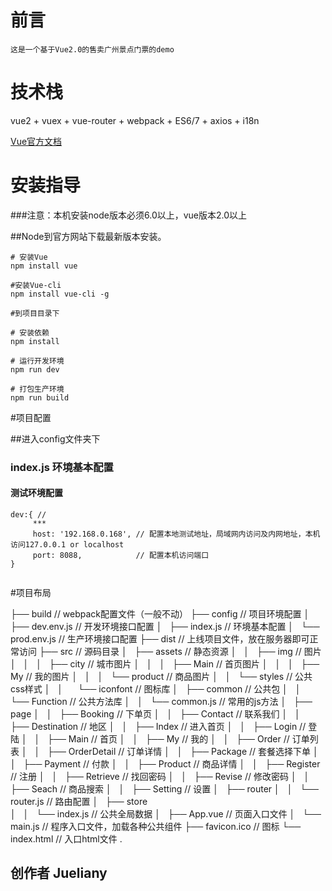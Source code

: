 # 前言

	这是一个基于Vue2.0的售卖广州景点门票的demo

# 技术栈

vue2 + vuex + vue-router + webpack + ES6/7 + axios + i18n

[Vue官方文档](https://cn.vuejs.org/)

# 安装指导

###注意：本机安装node版本必须6.0以上，vue版本2.0以上

##Node到官方网站下载最新版本安装。

``` 
# 安装Vue
npm install vue

#安装Vue-cli
npm install vue-cli -g

#到项目目录下

# 安装依赖
npm install

# 运行开发环境
npm run dev

# 打包生产环境
npm run build

```
#项目配置


##进入config文件夹下


### index.js 环境基本配置

#### 测试环境配置

```
dev:{ //
	 ***
	 host: '192.168.0.168', // 配置本地测试地址，局域网内访问及内网地址，本机访问127.0.0.1 or localhost
   	 port: 8088, 			// 配置本机访问端口 
}


```

#项目布局

├── build                                       // webpack配置文件（一般不动）
├── config                                      // 项目环境配置
│   ├── dev.env.js                              // 开发环境接口配置
│   ├── index.js                             	// 环境基本配置
│   └── prod.env.js                             // 生产环境接口配置
├── dist                                        // 上线项目文件，放在服务器即可正常访问
├── src                                         // 源码目录
│   ├── assets                             		// 静态资源
│   │   ├── img                              	// 图片
│   │   │   ├── city              			    // 城市图片
│   │   │   ├── Main                		    // 首页图片
│   │   │   ├── My               				// 我的图片
│   │   │   └── product                		    // 商品图片
│   │   └── styles								// 公共css样式
│   │       └── iconfont               		    // 图标库
│   ├── common                                  // 公共包
│   │   └── Function                            // 公共方法库
│   │   	└── common.js               		// 常用的js方法
│   ├── page
│   │   ├── Booking								// 下单页
│   │   ├── Contact								// 联系我们
│   │   ├── Destination							// 地区
│   │   ├── Index								// 进入首页
│   │   ├── Login								// 登陆
│   │   ├── Main								// 首页
│   │   ├── My									// 我的
│   │   ├── Order								// 订单列表
│   │   ├── OrderDetail							// 订单详情
│   │   ├── Package								// 套餐选择下单
│   │   ├── Payment								// 付款
│   │   ├── Product								// 商品详情
│   │   ├── Register							// 注册
│   │   ├── Retrieve							// 找回密码
│   │   ├── Revise								// 修改密码
│   │   ├── Seach								// 商品搜索
│   │   ├── Setting								// 设置
│   ├── router
│   │   └── router.js                           // 路由配置
│   ├── store                                   
│   │   └── index.js                            // 公共全局数据
│   ├── App.vue                                 // 页面入口文件
│   └──  main.js                                // 程序入口文件，加载各种公共组件
├── favicon.ico                                 // 图标
└── index.html                                  // 入口html文件
.




## 创作者 Jueliany